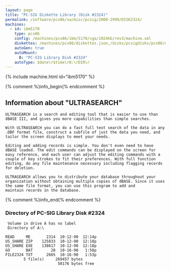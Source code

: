 ```yaml
---
layout: page
title: "PC-SIG Diskette Library (Disk #2324)"
permalink: /software/pcx86/sw/misc/pcsig/2000-2999/DISK2324/
machines:
  - id: ibm5170
    type: pcx86
    config: /machines/pcx86/ibm/5170/cga/1024kb/rev3/machine.xml
    diskettes: /machines/pcx86/diskettes.json,/disks/pcsigdisks/pcx86/diskettes.json
    autoGen: true
    autoMount:
      B: "PC-SIG Library Disk #2324"
    autoType: $date\r$time\rB:\rDIR\r
---
```


{% include machine.html id="ibm5170" %}

{% comment %}info_begin{% endcomment %}

## Information about "ULTRASEARCH"

    ULTRASEARCH is a search and editing tool that is easier to use than
    dBASE III, and gives you more capabilities than simple searches.
    
    With ULTRASEARCH you can do a fast full text search of the data in any
    .DBF format file, construct a subfile of just the data you need, and
    tailor the screen displays to meet your needs.
    
    Editing and adding records is simple. You don't even need to have
    dBASE loaded. The edit commands can be displayed on the screen for
    easy reference, and each user can adjust the editing commands with a
    couple of key strokes to fit their preferences. With full function
    editing, do any file maintenance necessary including flagging records
    for deletion.
    
    ULTRASEARCH allows you to distribute your database throughout your
    organization without obtaining multiple copies of dBASE. Since it uses
    the same file format, you can use this program to add and
    maintain records in the database.
{% comment %}info_end{% endcomment %}


### Directory of PC-SIG Library Disk #2324

     Volume in drive A has no label
     Directory of A:\

    READ     ME       2314  10-12-90  12:14p
    US_SHARE ZIP    125833  10-12-90  12:18p
    US_SHARE EXE    138617  10-12-90  12:18p
    GO       BAT        28  10-16-90   1:58p
    FILE2324 TXT      2665  10-16-90   1:53p
            5 file(s)     269457 bytes
                           50176 bytes free
